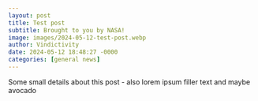 ```yaml
---
layout: post
title: Test post
subtitle: Brought to you by NASA!
image: images/2024-05-12-test-post.webp
author: Vindictivity
date: 2024-05-12 18:48:27 -0000
categories: [general news]
---
```

Some small details about this post - also lorem ipsum filler text and maybe avocado
        